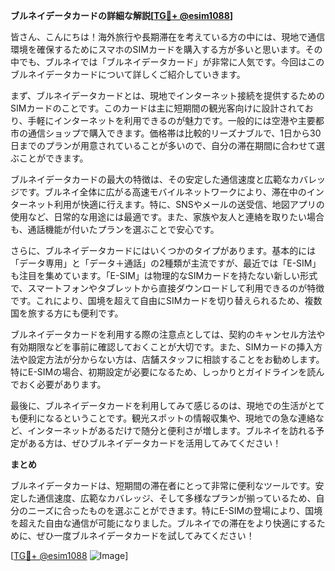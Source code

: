**ブルネイデータカードの詳細な解説[[TG💪+ @esim1088](https://t.me/s/esim1088)]**

皆さん、こんにちは！海外旅行や長期滞在を考えている方の中には、現地で通信環境を確保するためにスマホのSIMカードを購入する方が多いと思います。その中でも、ブルネイでは「ブルネイデータカード」が非常に人気です。今回はこのブルネイデータカードについて詳しくご紹介していきます。

まず、ブルネイデータカードとは、現地でインターネット接続を提供するためのSIMカードのことです。このカードは主に短期間の観光客向けに設計されており、手軽にインターネットを利用できるのが魅力です。一般的には空港や主要都市の通信ショップで購入できます。価格帯は比較的リーズナブルで、1日から30日までのプランが用意されていることが多いので、自分の滞在期間に合わせて選ぶことができます。

ブルネイデータカードの最大の特徴は、その安定した通信速度と広範なカバレッジです。ブルネイ全体に広がる高速モバイルネットワークにより、滞在中のインターネット利用が快適に行えます。特に、SNSやメールの送受信、地図アプリの使用など、日常的な用途には最適です。また、家族や友人と連絡を取りたい場合も、通話機能が付いたプランを選ぶことで安心です。

さらに、ブルネイデータカードにはいくつかのタイプがあります。基本的には「データ専用」と「データ＋通話」の2種類が主流ですが、最近では「E-SIM」も注目を集めています。「E-SIM」は物理的なSIMカードを持たない新しい形式で、スマートフォンやタブレットから直接ダウンロードして利用できるのが特徴です。これにより、国境を超えて自由にSIMカードを切り替えられるため、複数国を旅する方にも便利です。

ブルネイデータカードを利用する際の注意点としては、契約のキャンセル方法や有効期限などを事前に確認しておくことが大切です。また、SIMカードの挿入方法や設定方法が分からない方は、店舗スタッフに相談することをお勧めします。特にE-SIMの場合、初期設定が必要になるため、しっかりとガイドラインを読んでおく必要があります。

最後に、ブルネイデータカードを利用してみて感じるのは、現地での生活がとても便利になるということです。観光スポットの情報収集や、現地での急な連絡など、インターネットがあるだけで随分と便利さが増します。ブルネイを訪れる予定がある方は、ぜひブルネイデータカードを活用してみてください！

**まとめ**

ブルネイデータカードは、短期間の滞在者にとって非常に便利なツールです。安定した通信速度、広範なカバレッジ、そして多様なプランが揃っているため、自分のニーズに合ったものを選ぶことができます。特にE-SIMの登場により、国境を超えた自由な通信が可能になりました。ブルネイでの滞在をより快適にするために、ぜひ一度ブルネイデータカードを試してみてください！

[[TG💪+ @esim1088](https://t.me/s/esim1088) ![Image](https://i.postimg.cc/Y0z9fWf4/image.png)]